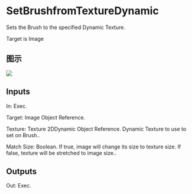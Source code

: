 # SetBrushfromTextureDynamic

Sets the Brush to the specified Dynamic Texture.

Target is Image

## 图示

![]($-20221218-17543674.png)

## Inputs

In: Exec.

Target: Image Object Reference.

Texture: Texture 2DDynamic Object Reference. Dynamic Texture to use to set on Brush..

Match Size: Boolean. If true, image will change its size to texture size. If false, texture will be stretched to image size..  

## Outputs

Out: Exec.

